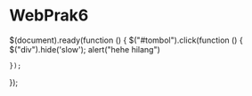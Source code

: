 # WebPrak6
$(document).ready(function () {
    $("#tombol").click(function () { 
        $("div").hide('slow');
        alert("hehe hilang")
        
    });
});
